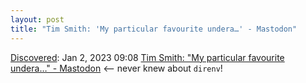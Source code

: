 ```yaml
---
layout: post
title: "Tim Smith: 'My particular favourite undera…' - Mastodon"
---
```

[Discovered](http://rolandtanglao.com/2020/07/29/p1-blogthis-checkvist-list-links-to-blog/): Jan 2, 2023 09:08 [Tim Smith: "My particular favourite undera…" - Mastodon](https://mastodon.tds.xyz/@tim/109620671109161373) <-- never knew about `direnv`!
